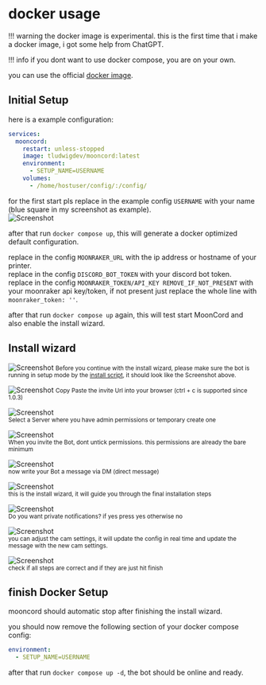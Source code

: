 # docker usage

!!! warning
    the docker image is experimental. this is the first time that i make a docker image, i got some help from ChatGPT.

!!! info
    if you dont want to use docker compose, you are on your own.

you can use the official [docker image](https://hub.docker.com/repository/docker/tludwigdev/mooncord/general).  

## Initial Setup

here is a example configuration:

```yaml
services:
  mooncord:
    restart: unless-stopped
    image: tludwigdev/mooncord:latest
    environment:
      - SETUP_NAME=USERNAME
    volumes:
      - /home/hostuser/config/:/config/
```

for the first start pls replace in the example config `USERNAME` with your name (blue square in my screenshot as example).  
![Screenshot](../../../img/question4_1.png)  


after that run `docker compose up`, this will generate a docker optimized default configuration.

replace in the config `MOONRAKER_URL` with the ip address or hostname of your printer.  
replace in the config `DISCORD_BOT_TOKEN` with your discord bot token.  
replace in the config `MOONRAKER_TOKEN/API_KEY REMOVE_IF_NOT_PRESENT` with your moonraker api key/token, if not present just replace the whole line with `moonraker_token: ''`.


after that run `docker compose up` again, this will test start MoonCord and also enable the install wizard.

## Install wizard
![Screenshot](../../../img/wizard1.png)
<small>Before you continue with the install wizard, please make sure the bot is running in setup mode by the [install script](#install-script),
it should look like the Screenshot above.</small>

![Screenshot](../../../img/wizard2.png)
<small>Copy Paste the invite Url into your browser (ctrl + c is supported since 1.0.3)</small>

![Screenshot](../../../img/wizard3.png)         
<small>Select a Server where you have admin permissions or temporary create one</small>

![Screenshot](../../../img/wizard4.png)         
<small>When you invite the Bot, dont untick permissions. this permissions are already the bare minimum</small>

![Screenshot](../../../img/wizard5.png)         
<small>now write your Bot a message via DM (direct message)</small>

![Screenshot](../../../img/wizard6.png)         
<small>this is the install wizard, it will guide you through the final installation steps</small>

![Screenshot](../../../img/wizard7.png)         
<small>Do you want private notifications? if yes press yes otherwise no</small>

![Screenshot](../../../img/wizard8.png)         
<small>you can adjust the cam settings, it will update the config in real time and update the message with the new cam settings.</small>

![Screenshot](../../../img/wizard9.png)         
<small>check if all steps are correct and if they are just hit finish</small>

## finish Docker Setup
mooncord should automatic stop after finishing the install wizard.  

you should now remove the following section of your docker compose config:

```yaml
environment:
  - SETUP_NAME=USERNAME
```

after that run `docker compose up -d`, the bot should be online and ready.